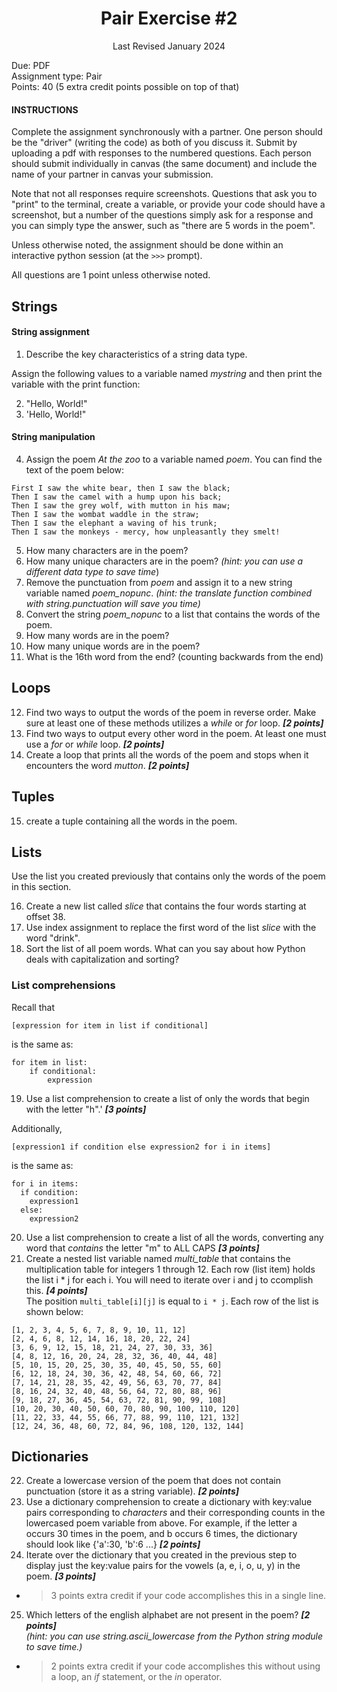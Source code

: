 <h1 style="text-align: center;">Pair Exercise #2</h1>

<p style="text-align: center;">Last Revised January 2024</p>

Due: PDF \
Assignment type: Pair \
Points: 40 (5 extra credit points possible on top of that)

#### INSTRUCTIONS
Complete the assignment synchronously with a partner. One person should be the "driver" (writing the code) as both of you discuss it. Submit by uploading a pdf with responses to the numbered questions. Each person should submit individually in canvas (the same document) and include the name of your partner in canvas your submission. 

Note that not all responses require screenshots. Questions that ask you to "print" to the terminal, create a variable, or provide your code should have a screenshot, but a number of the questions simply ask for a response and you can simply type the answer, such as "there are 5 words in the poem".

Unless otherwise noted, the assignment should be done within an interactive python session (at the `>>>` prompt).

All questions are 1 point unless otherwise noted. 

## Strings

#### String assignment
1) Describe the key characteristics of a string data type.

Assign the following values to a variable named _mystring_ and then print the variable with the print function:

2) "Hello, World!"
3) 'Hello, World!"

#### String manipulation
4) Assign the poem _At the zoo_ to a variable named _poem_. You can find the text of the poem below:
```
First I saw the white bear, then I saw the black;
Then I saw the camel with a hump upon his back;
Then I saw the grey wolf, with mutton in his maw;
Then I saw the wombat waddle in the straw;
Then I saw the elephant a waving of his trunk;
Then I saw the monkeys - mercy, how unpleasantly they smelt!
```

5) How many characters are in the poem?
6) How many unique characters are in the poem? _(hint: you can use a different data type to save time_)
7) Remove the punctuation from _poem_ and assign it to a new string variable named _poem_nopunc_. _(hint: the translate function combined with string.punctuation will save you time)_
8) Convert the string _poem_nopunc_ to a list that contains the words of the poem.
9) How many words are in the poem? 
10) How many unique words are in the poem?
11) What is the 16th word from the end? (counting backwards from the end)

## Loops
12) Find two ways to output the words of the poem in reverse order. Make sure at least one of these methods utilizes a _while_ or _for_ loop. ***[2 points]***
13) Find two ways to output every other word in the poem. At least one must use a _for_ or _while_ loop. ***[2 points]***
14) Create a loop that prints all the words of the poem and stops when it encounters the word _mutton_. ***[2 points]***

## Tuples
15) create a tuple containing all the words in the poem.

## Lists
Use the list you created previously that contains only the words of the poem in this section.

16) Create a new list called _slice_ that contains the four words starting at offset 38.
17) Use index assignment to replace the first word of the list _slice_ with the word "drink".
18) Sort the list of all poem words. What can you say about how Python deals with capitalization and sorting?

### List comprehensions
Recall that 
```
[expression for item in list if conditional]
```
is the same as:
```
for item in list:
    if conditional:
        expression
```

19) Use a list comprehension to create a list of only the words that begin with the letter "h".' ***[3 points]***


Additionally,
```
[expression1 if condition else expression2 for i in items]
```
is the same as:
```
for i in items:
  if condition:
    expression1
  else:
    expression2
```
20) Use a list comprehension to create a list of all the words, converting any word that _contains_ the letter "m" to ALL CAPS ***[3 points]***
21) Create a nested list variable named _multi_table_ that contains the multiplication table for integers 1 through 12. Each row (list item) holds the list i * j for each i. You will need to iterate over i and j to ccomplish this. ***[4 points]***\
The position `multi_table[i][j]` is equal to `i * j`. Each row of the list is shown below:
```
[1, 2, 3, 4, 5, 6, 7, 8, 9, 10, 11, 12]
[2, 4, 6, 8, 12, 14, 16, 18, 20, 22, 24]
[3, 6, 9, 12, 15, 18, 21, 24, 27, 30, 33, 36]
[4, 8, 12, 16, 20, 24, 28, 32, 36, 40, 44, 48]
[5, 10, 15, 20, 25, 30, 35, 40, 45, 50, 55, 60]
[6, 12, 18, 24, 30, 36, 42, 48, 54, 60, 66, 72]
[7, 14, 21, 28, 35, 42, 49, 56, 63, 70, 77, 84]
[8, 16, 24, 32, 40, 48, 56, 64, 72, 80, 88, 96]
[9, 18, 27, 36, 45, 54, 63, 72, 81, 90, 99, 108]
[10, 20, 30, 40, 50, 60, 70, 80, 90, 100, 110, 120]
[11, 22, 33, 44, 55, 66, 77, 88, 99, 110, 121, 132]
[12, 24, 36, 48, 60, 72, 84, 96, 108, 120, 132, 144]
```
## Dictionaries
22) Create a lowercase version of the poem that does not contain punctuation (store it as a string variable). ***[2 points]***
23)  Use a dictionary comprehension to create a dictionary with key:value pairs corresponding to _characters_ and their  corresponding counts in the lowercased poem variable from above. For example, if the letter a occurs 30 times in the poem, and b occurs 6 times, the dictionary
should look like {'a':30, 'b':6 ...} ***[2 points]***
24) Iterate over the dictionary that you created in the previous step to display just the key:value pairs for the vowels (a, e, i, o, u, y) in the poem. ***[3 points]***
- > 3 points extra credit if your code accomplishes this in a single line.
25) Which letters of the english alphabet are not present in the poem? ***[2 points]*** \
_(hint: you can use string.ascii_lowercase from the Python string module to save time.)_ 
- > 2 points extra credit if your code accomplishes this without using a loop, an _if_ statement, or the _in_ operator.
